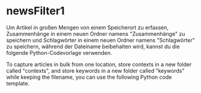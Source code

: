 # newsFilter1
Um Artikel in großen Mengen von einem Speicherort zu erfassen, Zusammenhänge in einem neuen Ordner namens "Zusammenhänge" zu speichern und Schlagwörter in einem neuen Ordner namens "Schlagwörter" zu speichern, während der Dateiname beibehalten wird, kannst du die folgende Python-Codevorlage verwenden. 

To capture articles in bulk from one location, store contexts in a new folder called "contexts", and store keywords in a new folder called "keywords" while keeping the filename, you can use the following Python code template.
